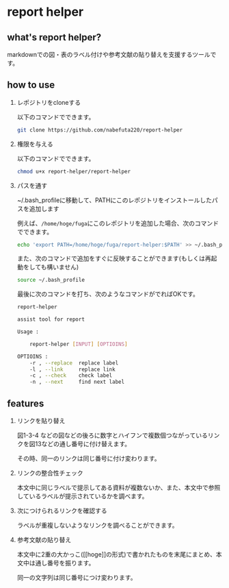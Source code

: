 # report helper

## what's report helper?

markdownでの図・表のラベル付けや参考文献の貼り替えを支援するツールです。


## how to use

1. レポジトリをcloneする

    以下のコマンドでできます。

    ```bash
    git clone https://github.com/nabefuta220/report-helper
    ```

2. 権限を与える

    以下のコマンドでできます。

    ```bash
    chmod u+x report-helper/report-helper
    ```


3. パスを通す


    ~/.bash_profileに移動して、PATHにこのレポジトリをインストールしたパスを追加します

    例えば、`/home/hoge/fuga`にこのレポジトリを追加した場合、次のコマンドでできます。

    ```bash
    echo 'export PATH=/home/hoge/fuga/report-helper:$PATH' >> ~/.bash_profile
    ```

    また、次のコマンドで追加をすぐに反映することができます(もしくは再起動をしても構いません)

    ```bash
    source ~/.bash_profile
    ```

    最後に次のコマンドを打ち、次のようなコマンドがでればOKです。

    ```bash
    report-helper

    assist tool for report

    Usage : 

        report-helper [INPUT] [OPTIOINS] 

    OPTIOINS :
        -r , --replace  replace label
        -l , --link     replace link
        -c , --check    check label
        -n , --next     find next label
    ```



## features

1. リンクを貼り替え

    図1-3-4 などの図などの後ろに数字とハイフンで複数個つながっているリンクを図13などの通し番号に付け替えます。

    その時、同一のリンクは同じ番号に付け変わります。

2. リンクの整合性チェック

    本文中に同じラベルで提示してある資料が複数ないか、また、本文中で参照しているラベルが提示されているかを調べます。

3. 次につけられるリンクを確認する

    ラベルが重複しないようなリンクを調べることができます。

4. 参考文献の貼り替え

    本文中に2重の大かっこ([[hoge]]の形式)で書かれたものを末尾にまとめ、本文中は通し番号を振ります。

    同一の文字列は同じ番号につけ変わります。
